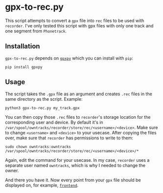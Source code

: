 # gpx-to-rec.py
This script attempts to convert a `gpx` file into `rec` files to be used with `recorder`. I've only tested this script with gpx files with only one track and one segment from `Phonetrack`.

## Installation
`gpx-to-rec.py` depends on [`gpxpy`](https://github.com/tkrajina/gpxpy) which you can install with `pip`:
```
pip install gpxpy
```
## Usage
The script takes the `.gpx` file as an argument and creates `.rec` files in the same directory as the script.
Example:
```
python3 gpx-to-rec.py my_track.gpx
```

You can then copy those `.rec` files to `recorder`'s storage location for the corresponding user and device. By default it's in `/var/spool/owntracks/recorder/store/rec/<username>/<device>`.
Make sure to change `<username>` and `<device>` to your usecase.
After copying the files over, make sure that `recorder` has permissions to write to them:
```
sudo chown owntracks:owntracks /var/spool/owntracks/recorder/store/rec/<username>/<device>/*
```
Again, edit the command for your usecase. In my case, `recorder` uses a separate user named `owntracks`, which is why I needed to change the owner.

And there you have it. Now every point from your `gpx` file should be displayed on, for example, [`frontend`](https://github.com/owntracks/frontend).
